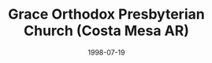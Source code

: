 ---
date: &id001 1998-07-19
end_date: null
location:
  address: 271 Avocado Street
  city: Costa Mesa
  state: AR
minister:
- end: 2001-01-01
  name: Kenneth Gentry
  start: 1998-01-01
  type: Pastor
- end: 2011-01-01
  name: Michael Pasarilla
  start: 2004-01-01
  type: Pastor
- end: null
  name: David L. Thibault
  start: 2015-01-01
  type: Pastor
ministers:
- Kenneth Gentry
- Michael Pasarilla
- David L. Thibault
name: Grace Orthodox Presbyterian Church
names:
- end: null
  name: Grace Orthodox Presbyterian Church
  start: 1998-07-19
origination_date: *id001
raw_data: "AR  Costa Mesa\nGrace Orthodox Presbyterian Church  (July 19, 1998\u2013\
  \ )\nCosta Mesa Seventh-day Adventist Church, 271 Avocado Street\nPastors: Kenneth\
  \ Gentry, 1998\u20132001\nMichael Pasarilla, 2004\u201311\nDavid L. Thibault, 2015\u2013"
states:
- AR
status:
  active: true
  end_date: null
  reason: null
  received_from: null
  withdrawal_to: null
title: Grace Orthodox Presbyterian Church (Costa Mesa AR)
year_established:
- 1998

---